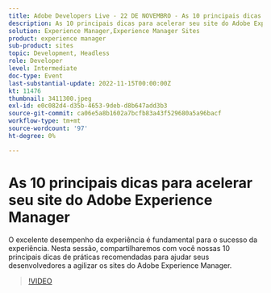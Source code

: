 ```yaml
---
title: Adobe Developers Live - 22 DE NOVEMBRO - As 10 principais dicas para acelerar seu site do Adobe Experience Manager
description: As 10 principais dicas para acelerar seu site do Adobe Experience ManagerO desempenho excepcional da experiência é a chave para o sucesso da experiência. Nesta sessão, compartilharemos com você nossas 10 principais dicas de práticas recomendadas para ajudar seus desenvolvedores a agilizar os sites do Adobe Experience Manager.
solution: Experience Manager,Experience Manager Sites
product: experience manager
sub-product: sites
topic: Development, Headless
role: Developer
level: Intermediate
doc-type: Event
last-substantial-update: 2022-11-15T00:00:00Z
kt: 11476
thumbnail: 3411300.jpeg
exl-id: e0c082d4-d35b-4653-9deb-d8b647add3b3
source-git-commit: ca06e5a8b1602a7bcfb83a43f529680a5a96bacf
workflow-type: tm+mt
source-wordcount: '97'
ht-degree: 0%

---
```


# As 10 principais dicas para acelerar seu site do Adobe Experience Manager

O excelente desempenho da experiência é fundamental para o sucesso da experiência. Nesta sessão, compartilharemos com você nossas 10 principais dicas de práticas recomendadas para ajudar seus desenvolvedores a agilizar os sites do Adobe Experience Manager.

>[!VIDEO](https://video.tv.adobe.com/v/3411300/?quality=12&learn=on)

